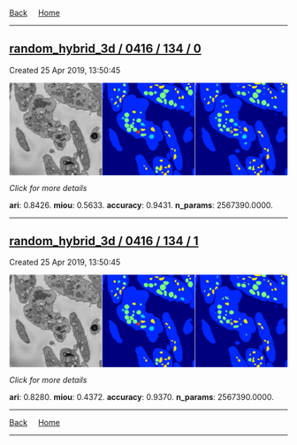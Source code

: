 
[Back](..)&nbsp;&nbsp;&nbsp;&nbsp;&nbsp;[Home](https://leapmanlab.github.io/snapshots)

---

<div class="summary"><a href="0"><h2>random_hybrid_3d / 0416 / 134 / 0</h2></a><p>Created 25 Apr 2019, 13:50:45
</p><a href="0"><img src="0/media/summary.png" align="center"></a><p>
<i>Click for more details</i>
</p></div>

**ari**: 0.8426. **miou**: 0.5633. **accuracy**: 0.9431. **n_params**: 2567390.0000. 

---

<div class="summary"><a href="1"><h2>random_hybrid_3d / 0416 / 134 / 1</h2></a><p>Created 25 Apr 2019, 13:50:45
</p><a href="1"><img src="1/media/summary.png" align="center"></a><p>
<i>Click for more details</i>
</p></div>

**ari**: 0.8280. **miou**: 0.4372. **accuracy**: 0.9370. **n_params**: 2567390.0000. 

---

[Back](..)&nbsp;&nbsp;&nbsp;&nbsp;&nbsp;[Home](https://leapmanlab.github.io/snapshots)

---